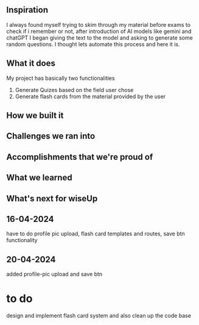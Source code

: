 ## Inspiration
I always found myself trying to skim through my material before exams to check if i remember or not,
after introduction of AI models like gemini and chatGPT I began giving the text to the model and asking to generate some random questions. I thought lets automate this process and here it is.

## What it does
My project has basically two functionalities 
1. Generate Quizes based on the field user chose
2. Generate flash cards from the material provided by the user

## How we built it

## Challenges we ran into

## Accomplishments that we're proud of

## What we learned

## What's next for wiseUp



## 16-04-2024
have to do profile pic upload, flash card templates and routes, save btn functionality

## 20-04-2024
added profile-pic upload and save btn

# to do
design and implement flash card system
and also clean up the code base
